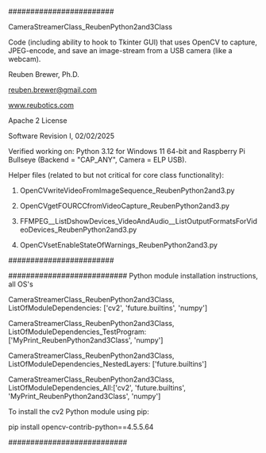 ########################

CameraStreamerClass_ReubenPython2and3Class

Code (including ability to hook to Tkinter GUI) that uses OpenCV to capture, JPEG-encode, and save an image-stream from a USB camera (like a webcam).

Reuben Brewer, Ph.D.

reuben.brewer@gmail.com

www.reubotics.com

Apache 2 License

Software Revision I, 02/02/2025

Verified working on:
Python 3.12 for Windows 11 64-bit and Raspberry Pi Bullseye (Backend = "CAP_ANY", Camera = ELP USB).

Helper files (related to but not critical for core class functionality):

1. OpenCVwriteVideoFromImageSequence_ReubenPython2and3.py

2. OpenCVgetFOURCCfromVideoCapture_ReubenPython2and3.py

3. FFMPEG__ListDshowDevices_VideoAndAudio__ListOutputFormatsForVideoDevices_ReubenPython2and3.py

4. OpenCVsetEnableStateOfWarnings_ReubenPython2and3.py

########################  

########################### Python module installation instructions, all OS's

CameraStreamerClass_ReubenPython2and3Class, ListOfModuleDependencies: ['cv2', 'future.builtins', 'numpy']

CameraStreamerClass_ReubenPython2and3Class, ListOfModuleDependencies_TestProgram: ['MyPrint_ReubenPython2and3Class', 'numpy']

CameraStreamerClass_ReubenPython2and3Class, ListOfModuleDependencies_NestedLayers: ['future.builtins']

CameraStreamerClass_ReubenPython2and3Class, ListOfModuleDependencies_All:['cv2', 'future.builtins', 'MyPrint_ReubenPython2and3Class', 'numpy']

To install the cv2 Python module using pip:

pip install opencv-contrib-python==4.5.5.64

###########################

